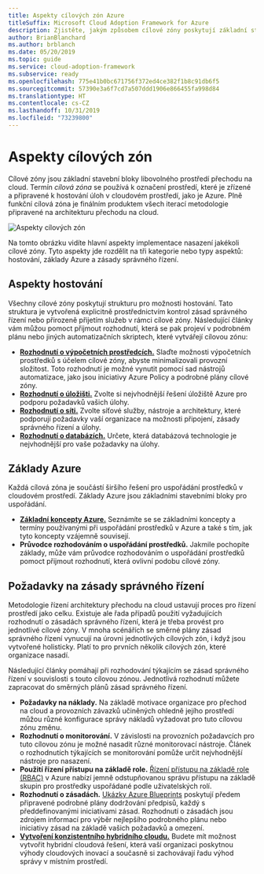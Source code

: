 ```yaml
---
title: Aspekty cílových zón Azure
titleSuffix: Microsoft Cloud Adoption Framework for Azure
description: Zjistěte, jakým způsobem cílové zóny poskytují základní stavební bloky libovolného prostředí přechodu na cloud.
author: BrianBlanchard
ms.author: brblanch
ms.date: 05/20/2019
ms.topic: guide
ms.service: cloud-adoption-framework
ms.subservice: ready
ms.openlocfilehash: 775e41b0bc671756f372ed4ce382f1b8c91db6f5
ms.sourcegitcommit: 57390e3a6f7cd7a507ddd1906e866455fa998d84
ms.translationtype: HT
ms.contentlocale: cs-CZ
ms.lasthandoff: 10/31/2019
ms.locfileid: "73239800"
---
```

# <a name="landing-zone-considerations"></a>Aspekty cílových zón

Cílové zóny jsou základní stavební bloky libovolného prostředí přechodu na cloud. Termín *cílová zóna* se používá k označení prostředí, které je zřízené a připravené k hostování úloh v cloudovém prostředí, jako je Azure. Plně funkční cílová zóna je finálním produktem všech iterací metodologie připravené na architekturu přechodu na cloud.

![Aspekty cílových zón](../../_images/ready/landing-zone-considerations.png)

Na tomto obrázku vidíte hlavní aspekty implementace nasazení jakékoli cílové zóny. Tyto aspekty jde rozdělit na tři kategorie nebo typy aspektů: hostování, základy Azure a zásady správného řízení.

## <a name="hosting-considerations"></a>Aspekty hostování

Všechny cílové zóny poskytují strukturu pro možnosti hostování. Tato struktura je vytvořená explicitně prostřednictvím kontrol zásad správného řízení nebo přirozeně přijetím služeb v rámci cílové zóny. Následující články vám můžou pomoct přijmout rozhodnutí, která se pak projeví v podrobném plánu nebo jiných automatizačních skriptech, které vytvářejí cílovou zónu:

- **[Rozhodnutí o výpočetních prostředcích.](./compute-options.md)** Slaďte možnosti výpočetních prostředků s účelem cílové zóny, abyste minimalizovali provozní složitost. Toto rozhodnutí je možné vynutit pomocí sad nástrojů automatizace, jako jsou iniciativy Azure Policy a podrobné plány cílové zóny.
- **[Rozhodnutí o úložišti.](./storage-options.md)** Zvolte si nejvhodnější řešení úložiště Azure pro podporu požadavků vašich úlohy.
- **[Rozhodnutí o síti.](./networking-options.md)** Zvolte síťové služby, nástroje a architektury, které podporují požadavky vaší organizace na možnosti připojení, zásady správného řízení a úlohy.
- **[Rozhodnutí o databázích.](./data-options.md)** Určete, která databázová technologie je nejvhodnější pro vaše požadavky na úlohy.

## <a name="azure-fundamentals"></a>Základy Azure

Každá cílová zóna je součástí širšího řešení pro uspořádání prostředků v cloudovém prostředí. Základy Azure jsou základními stavebními bloky pro uspořádání.

- **[Základní koncepty Azure.](./fundamental-concepts.md)** Seznámíte se se základními koncepty a termíny používanými při uspořádání prostředků v Azure a také s tím, jak tyto koncepty vzájemně souvisejí.
- **Průvodce rozhodováním o uspořádání prostředků.** Jakmile pochopíte základy, může vám průvodce rozhodováním o uspořádání prostředků pomoct přijmout rozhodnutí, která ovlivní podobu cílové zóny.

## <a name="governance-considerations"></a>Požadavky na zásady správného řízení

Metodologie řízení architektury přechodu na cloud ustavují proces pro řízení prostředí jako celku. Existuje ale řada případů použití vyžadujících rozhodnutí o zásadách správného řízení, která je třeba provést pro jednotlivé cílové zóny. V mnoha scénářích se směrné plány zásad správného řízení vynucují na úrovni jednotlivých cílových zón, i když jsou vytvořené holisticky. Platí to pro prvních několik cílových zón, které organizace nasadí.

Následující články pomáhají při rozhodování týkajícím se zásad správného řízení v souvislosti s touto cílovou zónou. Jednotlivá rozhodnutí můžete zapracovat do směrných plánů zásad správného řízení.

- **Požadavky na náklady.** Na základě motivace organizace pro přechod na cloud a provozních závazků učiněných ohledně jejího prostředí můžou různé konfigurace správy nákladů vyžadovat pro tuto cílovou zónu změnu.
- **Rozhodnutí o monitorování.** V závislosti na provozních požadavcích pro tuto cílovou zónu je možné nasadit různé monitorovací nástroje. Článek o rozhodnutích týkajících se monitorování pomůže určit nejvhodnější nástroje pro nasazení.
- **Použití řízení přístupu na základě role.** [Řízení přístupu na základě role (RBAC)](../considerations/roles.md) v Azure nabízí jemně odstupňovanou správu přístupu na základě skupin pro prostředky uspořádané podle uživatelských rolí.
- **Rozhodnutí o zásadách.** [Ukázky Azure Blueprints](https://docs.microsoft.com/azure/governance/blueprints/samples) poskytují předem připravené podrobné plány dodržování předpisů, každý s předdefinovanými iniciativami zásad. Rozhodnutí o zásadách jsou zdrojem informací pro výběr nejlepšího podrobného plánu nebo iniciativy zásad na základě vašich požadavků a omezení.
- **[Vytvoření konzistentního hybridního cloudu.](./hybrid-consistency.md)** Budete mít možnost vytvořit hybridní cloudová řešení, která vaší organizaci poskytnou výhody cloudových inovací a současně si zachovávají řadu výhod správy v místním prostředí.
